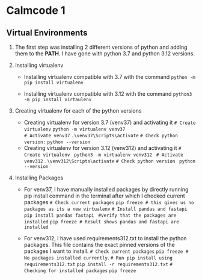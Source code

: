 # Calmcode 1

## Virtual Environments

1. The first step was installing 2 different versions of python and adding them to the **PATH**. I have gone with python 3.7 and python 3.12 versions.

2. Installing virtualenv
	 - Installing virtualenv compatible with 3.7 with the command 
		```python -m pip install virtualenv```

	- Installing virtualenv compatible with 3.12 with the command
      ```python3 -m pip install virtaulenv```
      
3. Creating virtualenv for each of the python versions
	- Creating virtualenv for version 3.7 (venv37) and activating it
			```# Create virtualenv```
			```python -m virtualenv venv37```  
			```# Activate venv37``` 
			```.\venv37\Scripts\activate```
			```# Check python version:``` 
			```python --version```  
	- Creating virtualenv for version 3.12 (venv312) and activating it
		```# Create virtualenv```
		``` python3 -m virtualenv venv312```
		``` # Activate venv312```
		```.\venv312\Scripts\activate```
		```# Check python version```
		``` python --version```

4. Installing Packages
	- For venv37, I have manually installed packages by directly running pip install command in the terminal after which I checked current packages
```# Check current packages```
```pip freeze # this gives us no packages as its a new virtualenv```
```# Install pandas and fastapi```
```pip install pandas fastapi```
``` #Verify that the packages are installed```
```pip freeze # Result shows pandas and fastapi are installed```

	- For venv312, I have used requirements312.txt to install the python packages. This file contains the exact pinned versions of the packages I want to install.
```# Check current packages```
```pip freeze # No packages installed currently```.
```# Run pip install using requirements312.txt```
```pip install -r requirements312.txt```
```# Checking for installed packages```
```pip freeze```
